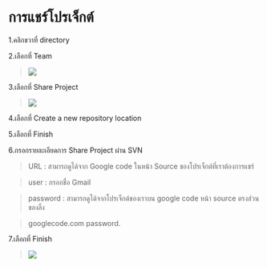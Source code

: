 # การแชร์โปรเจ็กต์ #

1.คลิกขวาที่ directory

2.เลือกที่ Team

> <img src='https://sdm53124.googlecode.com/svn/15.png' />

3.เลือกที่ Share Project

> <img src='https://sdm53124.googlecode.com/svn/16.png' />

4.เลือกที่ Create a new repository location

5.เลือกที่ Finish

6.กรอกรายละเอียดการ Share Project ผ่าน SVN

> URL : สามารถดูได้จาก Google code ในหน้า Source ของโปรเจ็กต์ที่เราต้องการแชร์

> user : กรอกชื่อ Gmail

> password : สามารถดูได้จากโปรเจ็กต์ของเราบน google code หน้า source ตรงส่วนของลิ้ง

> googlecode.com password.

7.เลือกที่ Finish

> <img src='https://sdm53124.googlecode.com/svn/20.png' />